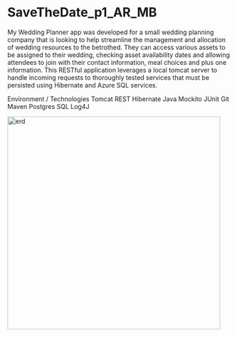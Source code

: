 # SaveTheDate_p1_AR_MB

My Wedding Planner app was developed for a small wedding planning company that is looking to help streamline the management and allocation of wedding resources to the betrothed. They can access various assets to be assigned to their wedding, checking asset availability dates and allowing attendees to join with their contact information, meal choices and plus one information. This RESTful application leverages a local tomcat server to handle incoming requests to thoroughly tested services that must be persisted using Hibernate and Azure SQL services.

Environment / Technologies 
Tomcat 
REST 
Hibernate 
Java 
Mockito 
JUnit 
Git 
Maven 
Postgres SQL
Log4J

<img width="478" alt="erd" src="https://user-images.githubusercontent.com/98355059/154528863-02cd4a76-dd14-4769-8920-eeca1d370c81.JPG">
